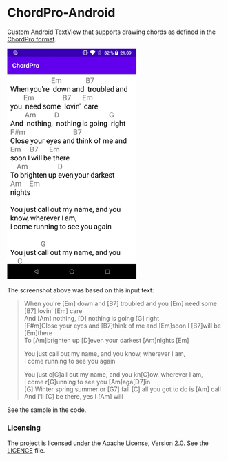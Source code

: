 # ChordPro-Android

Custom Android TextView that supports drawing chords as defined in the [ChordPro format](https://www.chordpro.org/).

<img src="readmeData/Screenshot.png" width="300"/>

The screenshot above was based on this input text:
> When you're [Em] down and [B7] troubled and you [Em] need some [B7] lovin' [Em] care  
> And [Am] nothing, [D] nothing is going [G] right  
> [F#m]Close your eyes and [B7]think of me and [Em]soon I [B7]will be [Em]there  
> To [Am]brighten up [D]even your darkest [Am]nights [Em]  
> 
> You just call out my name, and you know, wherever I am,  
> I come running to see you again
> 
> You just c[G]all out my name, and you kn[C]ow, wherever I am,  
> I come r[G]unning to see you [Am]aga[D7]in  
> [G] Winter spring summer or [G7] fall [C] all you got to do is [Am] call  
> And I'll [C] be there, yes I [Am] will

See the sample in the code.

### Licensing
The project is licensed under the Apache License, Version 2.0. See the [LICENCE](LICENSE) file.
